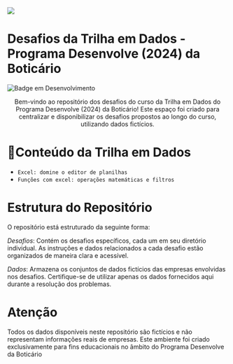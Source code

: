 <img src="https://github.com/laribritto/desenvolve-2024/blob/main/desenvolve%20(1).png">


# Desafios da Trilha em Dados - Programa Desenvolve (2024) da Boticário
![Badge em Desenvolvimento](http://img.shields.io/static/v1?label=STATUS&message=EM%20DESENVOLVIMENTO&color=GREEN&style=for-the-badge)

<p align="center">Bem-vindo ao repositório dos desafios do curso da Trilha em Dados do Programa Desenvolve (2024) da Boticário! Este espaço foi criado para centralizar e disponibilizar os desafios propostos ao longo do curso, utilizando dados fictícios.</p>

# :hammer:Conteúdo da Trilha em Dados

- `Excel: domine o editor de planilhas`
- `Funções com excel: operações matemáticas e filtros`

# Estrutura do Repositório
O repositório está estruturado da seguinte forma:

*Desafios*: Contém os desafios específicos, cada um em seu diretório individual. As instruções e dados relacionados a cada desafio estão organizados de maneira clara e acessível.

*Dados*: Armazena os conjuntos de dados fictícios das empresas envolvidas nos desafios. Certifique-se de utilizar apenas os dados fornecidos aqui durante a resolução dos problemas.

# Atenção
Todos os dados disponíveis neste repositório são fictícios e não representam informações reais de empresas. Este ambiente foi criado exclusivamente para fins educacionais no âmbito do Programa Desenvolve da Boticário
